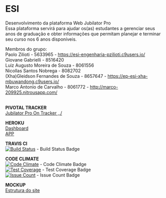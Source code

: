 # ESI<br>
Desenvolvimento da plataforma Web Jubilator Pro<br>
Essa plataforma servirá para ajudar os(as) estudantes a gerenciar seus anos de graduação e obter informações que permitam planejar e terminar seu curso nos 6 anos disponíveis.

Membros do grupo:<br>
Paolo Zilioti - 5633965 - https://esi-engenharia-pzilioti.c9users.io/<br>
Giovane Gabrielli - 8516420<br>
Luiz Augusto Moreira de Souza - 8061556<br>
Nicollas Santos Nobrega - 8082702<br>
(Xha)Gleidson Fernandes de Souza - 8657647 - https://ep-esi-xha-mbuwandong.c9users.io/<br>
Marco Antonio de Carvalho - 8061772 - http://marco-209925.nitrousapp.com/<br><br>

**PIVOTAL TRACKER**<br>
<a href="https://www.pivotaltracker.com/n/projects/1859527">Jubilator Pro On Tracker \,,/</a><br>

**HEROKU**<br>
<a href="https://dashboard.heroku.com/apps/jubilatorpro">Dashboard</a><br>
<a href="https://jubilatorpro.herokuapp.com/">APP</a><br>

**TRAVIS CI**<br>
[![Build Status](https://travis-ci.org/Giovane-Gabrielli/ESI.svg?branch=master)](https://travis-ci.org/Giovane-Gabrielli/ESI) - Build Status Badge<br>

**CODE CLIMATE**<br>
[![Code Climate](https://codeclimate.com/github/Giovane-Gabrielli/ESI/badges/gpa.svg)](https://codeclimate.com/github/Giovane-Gabrielli/ESI) - Code Climate Badge<br>
[![Test Coverage](https://codeclimate.com/github/Giovane-Gabrielli/ESI/badges/coverage.svg)](https://codeclimate.com/github/Giovane-Gabrielli/ESI/coverage) - Test Coverage Badge<br>
[![Issue Count](https://codeclimate.com/github/Giovane-Gabrielli/ESI/badges/issue_count.svg)](https://codeclimate.com/github/Giovane-Gabrielli/ESI) - Issue Count Badge<br>

**MOCKUP**<br>
<a href="https://app.moqups.com/acmarco1991@gmail.com/l2fCqKZkZ0/view?ui=0">Estrutura do site</a>